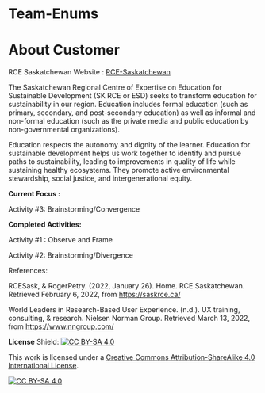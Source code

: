# Team-Enums

# About Customer

RCE Saskatchewan  Website : [RCE-Saskatchewan](https://saskrce.ca/)

The Saskatchewan Regional Centre of Expertise on Education for Sustainable Development (SK RCE or ESD) seeks to transform education for sustainability in our region. Education includes formal education (such as primary, secondary, and post-secondary education) as well as informal and non-formal education (such as the private media and public education by non-governmental organizations). 

Education respects the autonomy and dignity of the learner. Education for sustainable development helps us work together to identify and pursue paths to sustainability, leading to improvements in quality of life while sustaining healthy ecosystems. They promote active environmental stewardship, social justice, and intergenerational equity.


**Current Focus :**

Activity #3: Brainstorming/Convergence

**Completed Activities:**

Activity #1 : Observe and Frame

Activity #2: Brainstorming/Divergence

References:

RCESask, & RogerPetry. (2022, January 26). Home. RCE Saskatchewan. Retrieved February 6, 2022, from https://saskrce.ca/ 

World Leaders in Research-Based User Experience. (n.d.). UX training, consulting, &amp; research. Nielsen Norman Group. Retrieved March 13, 2022, from https://www.nngroup.com/ 

**License**
Shield: [![CC BY-SA 4.0][cc-by-sa-shield]][cc-by-sa]

This work is licensed under a
[Creative Commons Attribution-ShareAlike 4.0 International License][cc-by-sa].

[![CC BY-SA 4.0][cc-by-sa-image]][cc-by-sa]

[cc-by-sa]: http://creativecommons.org/licenses/by-sa/4.0/
[cc-by-sa-image]: https://licensebuttons.net/l/by-sa/4.0/88x31.png
[cc-by-sa-shield]: https://img.shields.io/badge/License-CC%20BY--SA%204.0-lightgrey.svg
